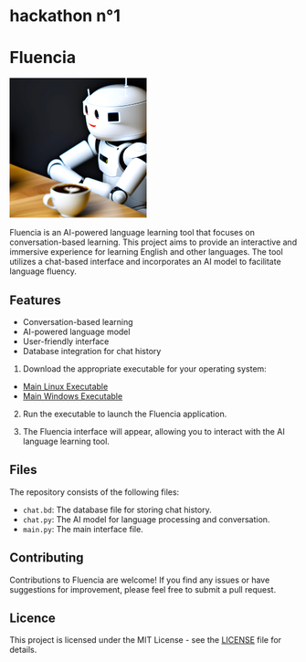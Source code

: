 # hackathon n°1
# Fluencia

![Fluencia Logo](logo.png)

Fluencia is an AI-powered language learning tool that focuses on conversation-based learning. This project aims to provide an interactive and immersive experience for learning English and other languages. The tool utilizes a chat-based interface and incorporates an AI model to facilitate language fluency.

## Features

- Conversation-based learning
- AI-powered language model
- User-friendly interface
- Database integration for chat history

1. Download the appropriate executable for your operating system:

- [Main Linux Executable](https://github.com/Bugz-gg/hackathon-n-1/releases/download/v1/main_linux_executable)
- [Main Windows Executable](https://github.com/Bugz-gg/hackathon-n-1/releases/download/v1/main_windows_executable.exe)

2. Run the executable to launch the Fluencia application.

3. The Fluencia interface will appear, allowing you to interact with the AI language learning tool.

## Files

The repository consists of the following files:

- `chat.bd`: The database file for storing chat history.
- `chat.py`: The AI model for language processing and conversation.
- `main.py`: The main interface file.

## Contributing

Contributions to Fluencia are welcome! If you find any issues or have suggestions for improvement, please feel free to submit a pull request.

## Licence

This project is licensed under the MIT License - see the [LICENSE](LICENSE) file for details.





